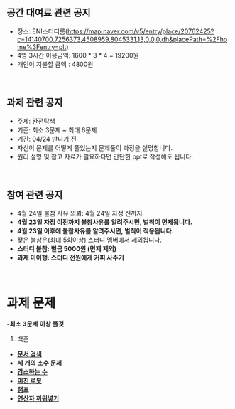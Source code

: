 ## 공간 대여료 관련 공지
- 장소: ENI스터디룸(https://map.naver.com/v5/entry/place/20762425?c=14140700.7256373,4508959.8045331,13,0,0,0,dh&placePath=%2Fhome%3Fentry=plt)
- 4명 3시간 이용금액: 1600 * 3 * 4 = 19200원
- 개인이 지불할 금액 : 4800원

<br>

## 과제 관련 공지
- 주제: 완전탐색
- 기준: 최소 3문제 ~ 최대 6문제
- 기간: 04/24 만나기 전
- 자신이 문제를 어떻게 풀었는지 문제풀이 과정을 설명합니다.
- 원리 설명 및 참고 자료가 필요하다면 간단한 ppt로 작성해도 됩니다.

<br>

## 참여 관련 공지
- 4월 24일 불참 사유 의뢰: 4월 24일 자정 전까지
- **4월 23일 자정 이전까지 불참사유를 알려주시면, 벌칙이 면제됩니다.**
- **4월 23일 이후에 불참사유를 알려주시면, 벌칙이 적용됩니다.**
- 잦은 불참은(최대 5회이상) 스터디 멤버에서 제외됩니다.
- **스터디 불참: 벌금 5000원 (면제 제외)**
- **과제 미이행: 스터디 전원에게 커피 사주기**
<br>

# 과제 문제

**-최소 3문제 이상 풀것**

1. 백준
- [**문서 검색**](https://www.acmicpc.net/problem/1543)
- [**세 개의 소수 문제**](https://www.acmicpc.net/problem/11502)
- [**감소하는 수**](https://www.acmicpc.net/problem/1038)
- [**미친 로봇**](https://www.acmicpc.net/problem/1405)
- [**램프**](https://www.acmicpc.net/problem/1034)
- [**연산자 끼워넣기**](https://www.acmicpc.net/problem/15658)

<BR>
